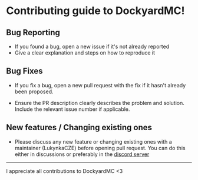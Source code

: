 # Contributing guide to DockyardMC!
## **Bug Reporting**
- If you found a bug, open a new issue if it's not already reported
- Give a clear explanation and steps on how to reproduce it

## **Bug Fixes**
* If you fix a bug, open a new pull request with the fix if it hasn't already been proposed.

* Ensure the PR description clearly describes the problem and solution. Include the relevant issue number if applicable.

## **New features / Changing existing ones**
- Please discuss any new feature or changing existing ones with a maintainer (LukynkaCZE) before opening pull request. You can do this either in discussions or preferably in the [discord server](https://discord.gg/SA9nmfMkdc)

---

I appreciate all contributions to DockyardMC <3
